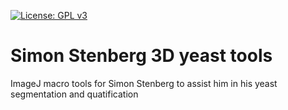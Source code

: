 [![License: GPL v3](https://img.shields.io/badge/License-GPLv3-blue.svg)](https://www.gnu.org/licenses/gpl-3.0)

# Simon Stenberg 3D yeast tools
ImageJ macro tools for Simon Stenberg to assist him in his yeast segmentation and quatification
